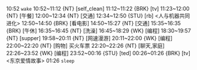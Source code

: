 10:52 `wake`
10:52~11:12 {NT} [self_clean]
11:12~11:22 {BRK} [tv]
11:23~12:00 {NT} [午餐]
12:00~12:34 {NT} [交通]
12:34~12:50 {STU} [rb] <人与机器共同进化>
12:50~14:50 {BRK} [看电影]
14:50~15:27 {NT} [交通]
15:35~16:35 {BRK} [午休]
16:35~16:45 {NT} [洗澡]
16:45~18:29 {WK} [编程] <life-time-tracker>
18:30~19:57 {NT} [supper]
19:58~20:11 {NT} [网速漫游]
20:11~22:00 {WK} [编程] <life-time-tracker>
22:00~22:20 {NT} [购物] 买火车票
22:20~22:26 {NT} [聊天,家庭]
22:26~23:52 {WK} [编程] <life-time-tracker>
23:52~00:16 {STU} [ted] <OTD>
00:26~01:26 {BRK} [tv] <东京爱情故事>
01:26 `sleep`